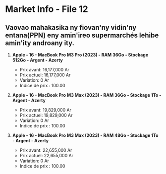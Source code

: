 # Market Info - File 12

## Vaovao mahakasika ny fiovan'ny vidin'ny entana(PPN) eny amin'ireo supermarchés lehibe amin'ity androany ity.

1. **Apple - 16 - MacBook Pro M3 Pro (2023) - RAM 36Go - Stockage 512Go - Argent - Azerty**
   - Prix avant: 16,177,000 Ar
   - Prix actuel: 16,177,000 Ar
   - Variation: 0 Ar
   - Indice de prix : 100.00

2. **Apple - 16 - MacBook Pro M3 Max (2023) - RAM 36Go - Stockage 1To - Argent - Azerty**
   - Prix avant: 19,829,000 Ar
   - Prix actuel: 19,829,000 Ar
   - Variation: 0 Ar
   - Indice de prix : 100.00

3. **Apple - 16 - MacBook Pro M3 Max (2023) - RAM 48Go - Stockage 1To - Argent - Azerty**
   - Prix avant: 22,655,000 Ar
   - Prix actuel: 22,655,000 Ar
   - Variation: 0 Ar
   - Indice de prix : 100.00


